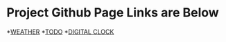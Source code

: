 # Project Github Page Links are Below

*[WEATHER](https://bisrat-aregawi.github.io/JS-Projects/WEATHER%20project/)
*[TODO](https://bisrat-aregawi.github.io/JS-Projects/TODO%20project/)
*[DIGITAL CLOCK](https://bisrat-aregawi.github.io/JS-Projects/DIGITAL%20CLOCK%20project/)
